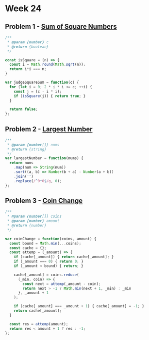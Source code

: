 # Week 24

## Problem 1 - [Sum of Square Numbers](https://leetcode.com/problems/sum-of-square-numbers/)

```javascript
/**
 * @param {number} c
 * @return {boolean}
 */

const isSquare = (n) => {
  const i = Math.round(Math.sqrt(n));
  return i*i === n;
}

var judgeSquareSum = function(c) {
  for (let i = 0; 2 * i * i <= c; ++i) {
    const j = (c - i * i);
    if (isSquare(j)) { return true; }
  }

  return false;
};
```

## Problem 2 - [Largest Number](https://leetcode.com/problems/largest-number/)

```javascript
/**
 * @param {number[]} nums
 * @return {string}
 */
var largestNumber = function(nums) {
  return nums
    .map(num => String(num))
    .sort((a, b) => Number(b + a) - Number(a + b))
    .join('')
    .replace(/^0*0$/g, 0);
};
```

## Problem 3 - [Coin Change](https://leetcode.com/problems/coin-change/)

```javascript
/**
 * @param {number[]} coins
 * @param {number} amount
 * @return {number}
 */

var coinChange = function(coins, amount) {
  const bound = Math.min(...coins);
  const cache = {};
  const attemp = (_amount) => {
    if (cache[_amount]) { return cache[_amount]; }
    if (_amount === 0) { return 0; }
    if (_amount < bound) { return; }

    cache[_amount] = coins.reduce(
      (_min, coin) => {
        const next = attemp(_amount - coin);
        return next > -1 ? Math.min(next + 1, _min) : _min
      }, _amount + 1
    );

    if (cache[_amount] === _amount + 1) { cache[_amount] = -1; }
    return cache[_amount];
  }

  const res = attemp(amount);
  return res < amount + 1 ? res : -1;
};
```
